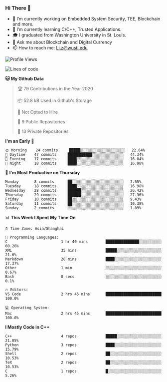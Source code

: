### Hi There 👋

<!--
**G0o9leA1/G0o9leA1** is a ✨ _special_ ✨ repository because its `README.md` (this file) appears on your GitHub profile.

Here are some ideas to get you started:
-->
- 🔭 I’m currently working on Embedded System Security, TEE, Blockchain and more.
- 🌱 I’m currently learning C/C++, Trusted Applications.
- 🎓 I graduated from Washington University in St. Louis.
- 💬 Ask me about Blockchain and Digital Currency
- 📫 How to reach me: Li.z@wustl.edu

<!--START_SECTION:waka-->
![Profile Views](http://img.shields.io/badge/Profile%20Views-1-blue)

![Lines of code](https://img.shields.io/badge/From%20Hello%20World%20I%27ve%20Written-114528%20lines%20of%20code-blue)

**🐱 My Github Data** 

> 🏆 79 Contributions in the Year 2020
 > 
> 📦 52.8 kB Used in Github's Storage 
 > 
> 🚫 Not Opted to Hire
 > 
> 📜 9 Public Repositories
 > 
> 🔑 13 Private Repositories 

**I'm an Early 🐤** 

```text
🌞 Morning    24 commits     █████░░░░░░░░░░░░░░░░░░░░   22.64% 
🌆 Daytime    47 commits     ███████████░░░░░░░░░░░░░░   44.34% 
🌃 Evening    17 commits     ████░░░░░░░░░░░░░░░░░░░░░   16.04% 
🌙 Night      18 commits     ████░░░░░░░░░░░░░░░░░░░░░   16.98%

```
📅 **I'm Most Productive on Thursday** 

```text
Monday       8 commits      ██░░░░░░░░░░░░░░░░░░░░░░░   7.55% 
Tuesday      18 commits     ████░░░░░░░░░░░░░░░░░░░░░   16.98% 
Wednesday    28 commits     ██████░░░░░░░░░░░░░░░░░░░   26.42% 
Thursday     29 commits     ██████░░░░░░░░░░░░░░░░░░░   27.36% 
Friday       10 commits     ██░░░░░░░░░░░░░░░░░░░░░░░   9.43% 
Saturday     11 commits     ██░░░░░░░░░░░░░░░░░░░░░░░   10.38% 
Sunday       2 commits      ░░░░░░░░░░░░░░░░░░░░░░░░░   1.89%

```


📊 **This Week I Spent My Time On** 

```text
⌚︎ Time Zone: Asia/Shanghai

💬 Programming Languages: 
C                        1 hr 40 mins        ███████████████░░░░░░░░░░   60.26% 
XML                      35 mins             █████░░░░░░░░░░░░░░░░░░░░   21.6% 
Markdown                 28 mins             ████░░░░░░░░░░░░░░░░░░░░░   17.37% 
Other                    1 min               ░░░░░░░░░░░░░░░░░░░░░░░░░   0.67% 
Bash                     0 secs              ░░░░░░░░░░░░░░░░░░░░░░░░░   0.1%

🔥 Editors: 
VS Code                  2 hrs 45 mins       █████████████████████████   100.0%

💻 Operating System: 
Mac                      2 hrs 45 mins       █████████████████████████   100.0%

```

**I Mostly Code in C++** 

```text
C++                      4 repos             █████░░░░░░░░░░░░░░░░░░░░   21.05% 
Python                   3 repos             ████░░░░░░░░░░░░░░░░░░░░░   15.79% 
Shell                    2 repos             ██░░░░░░░░░░░░░░░░░░░░░░░   10.53% 
TeX                      2 repos             ██░░░░░░░░░░░░░░░░░░░░░░░   10.53% 
C                        1 repos             █░░░░░░░░░░░░░░░░░░░░░░░░   5.26%

```



<!--END_SECTION:waka-->
